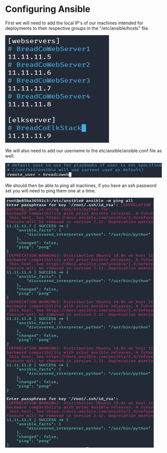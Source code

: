 # Configuring Ansible

First we will need to add the local IP's of our machines intended for deployments to their respective groups in the "/etc/ansible/hosts" file.

![](https://github.com/Bradley-Stradling/BreadCo_Elk_Stack/blob/master/Images/Ansible/Snip_1.png?raw=true)

We will also need to add our username to the etc/ansible/ansible.conf file as well. 

![](https://github.com/Bradley-Stradling/BreadCo_Elk_Stack/blob/master/Images/Ansible/Snip_2.png)

We should then be able to ping all machines, if you have an ssh password set you will need to ping them one at a time.

![](https://github.com/Bradley-Stradling/BreadCo_Elk_Stack/blob/master/Images/Ansible/Snip_3.png)
